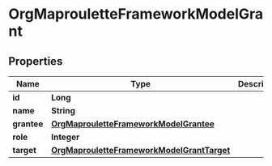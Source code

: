 # OrgMaprouletteFrameworkModelGrant

## Properties
Name | Type | Description | Notes
------------ | ------------- | ------------- | -------------
**id** | **Long** |  | 
**name** | **String** |  | 
**grantee** | [**OrgMaprouletteFrameworkModelGrantee**](OrgMaprouletteFrameworkModelGrantee.md) |  | 
**role** | **Integer** |  | 
**target** | [**OrgMaprouletteFrameworkModelGrantTarget**](OrgMaprouletteFrameworkModelGrantTarget.md) |  | 
